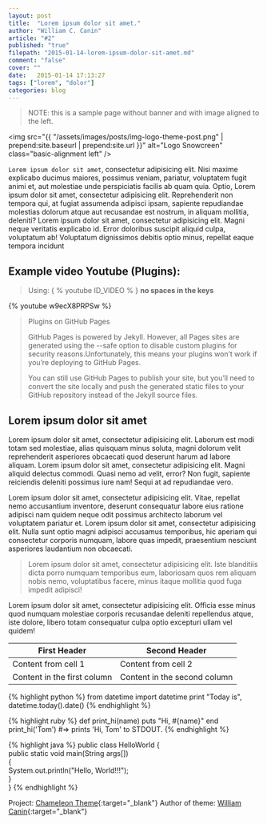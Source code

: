 ```yaml
---
layout: post
title:  "Lorem ipsum dolor sit amet."
author: "William C. Canin"
article: "#2"
published: "true"
filepath: "2015-01-14-lorem-ipsum-dolor-sit-amet.md"
comment: "false"
cover: ""
date:   2015-01-14 17:13:27
tags: ["lorem", "dolor"]
categories: blog
---
```


> NOTE: this is a sample page without banner and with image aligned to the left.

<img src="{{ "/assets/images/posts/img-logo-theme-post.png" | prepend:site.baseurl | prepend:site.url }}" alt="Logo Snowcreen"  class="basic-alignment left" />

`Lorem ipsum dolor sit amet`, consectetur adipisicing elit. Nisi maxime explicabo ducimus maiores, possimus veniam, pariatur, voluptatem fugit animi et, aut molestiae unde perspiciatis facilis ab quam quia. Optio, Lorem ipsum dolor sit amet, consectetur adipisicing elit.
Reprehenderit non tempora qui, at fugiat assumenda adipisci ipsam, sapiente repudiandae molestias dolorum atque aut recusandae est nostrum, in aliquam mollitia, deleniti? Lorem ipsum dolor sit amet, consectetur adipisicing elit. Magni neque veritatis explicabo id. Error doloribus suscipit aliquid culpa, voluptatum ab! Voluptatum dignissimos debitis optio minus, repellat eaque tempora incidunt

## Example video Youtube (Plugins):
> Using: { % youtube ID_VIDEO % } **no spaces in the keys**

{% youtube w9ecX8PRPSw %}

>  <span class="fa fa-info-circle" style="font-size: 30px;"></span> Plugins on GitHub Pages
> 
> GitHub Pages is powered by Jekyll. However, all Pages sites are generated using the --safe option to disable custom plugins for security reasons.Unfortunately, this means your plugins won’t work if you’re deploying to GitHub Pages.
>
>You can still use GitHub Pages to publish your site, but you’ll need to convert the site locally and push the generated static files to your GitHub repository instead of the Jekyll source files.


## Lorem ipsum dolor sit amet

Lorem ipsum dolor sit amet, consectetur adipisicing elit. Laborum est modi totam sed molestiae, alias quisquam minus soluta, magni dolorum velit reprehenderit asperiores obcaecati quod deserunt harum ad labore aliquam.
Lorem ipsum dolor sit amet, consectetur adipisicing elit. Magni aliquid delectus commodi. Quasi nemo ad velit, error? Non fugit, sapiente reiciendis deleniti possimus iure nam! Sequi at ad repudiandae vero.


Lorem ipsum dolor sit amet, consectetur adipisicing elit. Vitae, repellat nemo accusantium inventore, deserunt consequatur labore eius ratione adipisci nam quidem neque odit possimus architecto laborum vel voluptatem pariatur et.
Lorem ipsum dolor sit amet, consectetur adipisicing elit. Nulla sunt optio magni adipisci accusamus temporibus, hic aperiam qui consectetur corporis numquam, labore quas impedit, praesentium nesciunt asperiores laudantium non obcaecati.

> Lorem ipsum dolor sit amet, consectetur adipisicing elit. Iste blanditiis dicta porro numquam temporibus eum, laboriosam quos rem aliquam nobis nemo, voluptatibus facere, minus itaque mollitia quod fuga impedit adipisci!


Lorem ipsum dolor sit amet, consectetur adipisicing elit. Officia esse minus quod numquam molestiae corporis recusandae deleniti repellendus atque, iste dolore, libero totam consequatur culpa optio excepturi ullam vel quidem!

First Header | Second Header
------------ | -------------
Content from cell 1 | Content from cell 2
Content in the first column | Content in the second column

{% highlight python %}
from datetime import datetime
print "Today is", datetime.today().date()
{% endhighlight %}

{% highlight ruby %}
def print_hi(name)
  puts "Hi, #{name}"
end
print_hi('Tom')
#=> prints 'Hi, Tom' to STDOUT.
{% endhighlight %}

{% highlight java %}
public class HelloWorld
{  
    public static void main(String args[])  
    {  
        System.out.println("Hello, World!!!");  
    }  
} 
{% endhighlight %}



Project: [Chameleon Theme][ctj]{:target="_blank"}
Author of theme: [William Canin][Author]{:target="_blank"}

[ctj]: https://github.com/williamcanin/chameleon-theme-jekyll
[Author]: http://williamcanin.com

